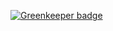 
[![Greenkeeper badge](https://badges.greenkeeper.io/truongsinh/flutter-plugins-coverage-data.svg)](https://greenkeeper.io/)
